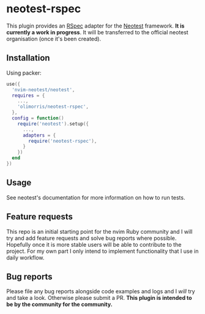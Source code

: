 # neotest-rspec

This plugin provides an [RSpec](https://rspec.info) adapter for the [Neotest](https://github.com/nvim-neotest/neotest) framework.
**It is currently a work in progress**. It will be transferred to the official neotest organisation (once it's been created).

## Installation

Using packer:

```lua
use({
  'nvim-neotest/neotest',
  requires = {
    ...,
    'olimorris/neotest-rspec',
  },
  config = function()
    require('neotest').setup({
      ...,
      adapters = {
        require('neotest-rspec'),
      }
    })
  end
})
```

## Usage

See neotest's documentation for more information on how to run tests.

## Feature requests

This repo is an initial starting point for the nvim Ruby community and I will try and add feature requests and solve bug reports where possible.
Hopefully once it is more stable users will be able to contribute to the project. For my own part I only intend to implement functionality that I use in daily workflow.

## Bug reports

Please file any bug reports alongside code examples and logs and I _will_ try and take a look. Otherwise please submit a PR. **This plugin is intended to be by the community for the community.**
